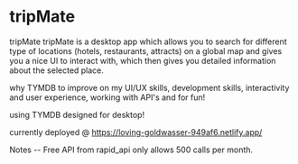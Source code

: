 # tripMate

tripMate
tripMate is a desktop app which allows you to search for different type of locations (hotels, restaurants, attracts) on a global map and gives you a nice UI to interact with, which then gives you detailed information about the selected place.

why TYMDB
to improve on my UI/UX skills, development skills, interactivity and user experience, working with API's and for fun!

using TYMDB
designed for desktop!

currently deployed
@ https://loving-goldwasser-949af6.netlify.app/

Notes -- Free API from rapid_api only allows 500 calls per month.
